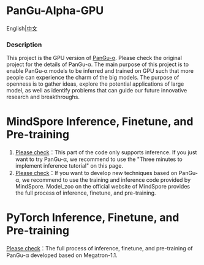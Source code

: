 # PanGu-Alpha-GPU

 English|[中文](README.md)

### Description

This project is the GPU version of [PanGu-α](https://git.openi.org.cn/PCL-Platform.Intelligence/PanGu-Alpha). Please check the original project for the details of PanGu-α. The main purpose of this project is to enable PanGu-α models to be inferred and trained on GPU such that more people can experience the charm of the big models. The purpose of openness is to gather ideas, explore the potential applications of large model, as well as identify problems that can guide our future innovative research and breakthroughs.


# MindSpore Inference, Finetune, and Pre-training

1. [Please check](inference_mindspore_gpu/README-en.md)：This part of the code only supports inference. If you just want to try PanGu-α, we recommend to use the "Three minutes to implement inference tutorial" on this page.
2. [Please check](https://gitee.com/mindspore/models/tree/master/official/nlp/pangu_alpha  )：If you want to develop new techniques based on PanGu-α, we recommend to use the training and inference code provided by MindSpore. Model_zoo on the official website of MindSpore provides the full process of inference, finetune, and pre-training.

# PyTorch Inference, Finetune, and Pre-training

[Please check](panguAlpha_pytorch/README-en.md)：The full process of inference, finetune, and pre-training of PanGu-α developed based on Megatron-1.1.
